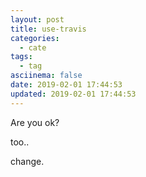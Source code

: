 ```yaml
---
layout: post
title: use-travis
categories:
  - cate
tags:
  - tag
asciinema: false
date: 2019-02-01 17:44:53
updated: 2019-02-01 17:44:53
---
```


Are you ok?

too..

change.
